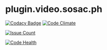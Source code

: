 # plugin.video.sosac.ph

[![Codacy Badge](https://api.codacy.com/project/badge/Grade/d6eb929d7cbb4c2681bffa6a43dcd9e3)](https://www.codacy.com/app/zbyna/plugin-video-sosac-ph?utm_source=github.com&utm_medium=referral&utm_content=zbyna/plugin.video.sosac.ph&utm_campaign=badger)
[![Code Climate](https://codeclimate.com/github/zbyna/plugin.video.sosac.ph/badges/gpa.svg)](https://codeclimate.com/github/zbyna/plugin.video.sosac.ph)

[![Issue Count](https://codeclimate.com/github/zbyna/plugin.video.sosac.ph/badges/issue_count.svg)](https://codeclimate.com/github/zbyna/plugin.video.sosac.ph)

[![Code Health](https://landscape.io/github/zbyna/plugin.video.sosac.ph/master/landscape.svg?style=flat)](https://landscape.io/github/zbyna/plugin.video.sosac.ph/master)
